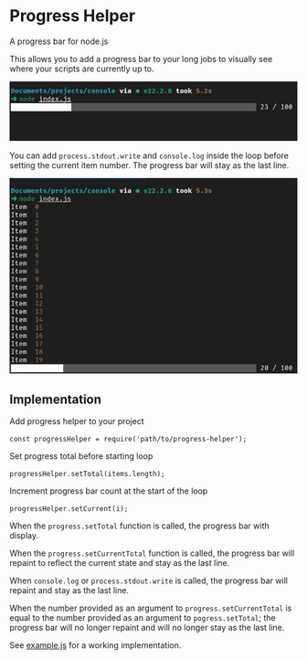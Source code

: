 # Progress Helper

A progress bar for node.js

This allows you to add a progress bar to your long jobs to visually see where your scripts are currently up to.

![Example of progress helper when running](./example/example-running.png "Example of progress helper when running")

You can add `process.stdout.write` and `console.log` inside the loop before setting the current item number. The progress bar will stay as the last line.

![Example of progress helper when running with a console.log on each loop](./example/example-running-log.png "Example of progress helper when running with a console.log on each loop")

## Implementation

Add progress helper to your project
```
const progressHelper = require('path/to/progress-helper');
```

Set progress total before starting loop
```
progressHelper.setTotal(items.length);
```

Increment progress bar count at the start of the loop
```
progressHelper.setCurrent(i);
```

When the `progress.setTotal` function is called, the progress bar with display.

When the `progress.setCurrentTotal` function is called, the progress bar will repaint to reflect the current state and stay as the last line.

When `console.log` or `process.stdout.write` is called, the progress bar will repaint and stay as the last line.

When the number provided as an argument to `progress.setCurrentTotal` is equal to the number provided as an argument to `pogress.setTotal`; the progress bar will no longer repaint and will no longer stay as the last line.

See [example.js](./example/example.js) for a working implementation.
